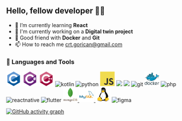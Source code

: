 ## Hello, fellow developer 👋🏼

- 🌱 I’m currently learning <b>React</b>
- 🔭 I'm currently working on a <b>Digital twin project</b>
- 🐳 Good friend with <b>Docker</b> and <b>Git</b>
- 📫 How to reach me <a href="mailto:crt.gorican@gmail.com">crt.gorican@gmail.com</a>

### 🚀 Languages and Tools

<p>
  <!-- C -->
  <img src="https://raw.githubusercontent.com/devicons/devicon/master/icons/c/c-original.svg" alt="c" width="40" height="40"/>
  <!-- C# -->
  <img src="https://raw.githubusercontent.com/devicons/devicon/master/icons/csharp/csharp-original.svg" alt="csharp" width="40" height="40"/>
  <!-- C++ -->
  <img src="https://raw.githubusercontent.com/devicons/devicon/master/icons/cplusplus/cplusplus-original.svg" alt="cplusplus" width="40" height="40"/>
  <!-- KOTLIN -->
  <img src="https://www.vectorlogo.zone/logos/kotlinlang/kotlinlang-icon.svg" alt="kotlin" width="40" height="40"/>
  <!-- PYTHON -->
  <img src="https://img.icons8.com/color/48/000000/python.png" alt="python" width="40" height="40"/>
  <!-- JS -->
  <img src="https://raw.githubusercontent.com/devicons/devicon/master/icons/javascript/javascript-original.svg" alt="javascript" width="40" height="40"/>
  
  <!-- HTML & CSS -->
  <img src="https://img.icons8.com/color/48/000000/html-5.png"/>
  <img src="https://img.icons8.com/color/48/000000/css3.png"/>
  
  <!-- GIT -->
  <img src="https://www.vectorlogo.zone/logos/git-scm/git-scm-icon.svg" alt="git" width="40" height="40"/>
  <!-- DOCKER -->
  <img src="https://raw.githubusercontent.com/devicons/devicon/master/icons/docker/docker-original-wordmark.svg" alt="docker" width="40" height="40"/>
  
  <!-- PHP -->
  <img src="https://www.vectorlogo.zone/logos/php/php-ar21.svg" alt="php" width="40" height="40"/>
  <!-- REACT -->
  <img src="https://reactnative.dev/img/header_logo.svg" alt="reactnative" width="40" height="40"/>
  <!-- FLUTTER -->
  <img src="https://www.vectorlogo.zone/logos/flutterio/flutterio-icon.svg" alt="flutter" width="40" height="40"/>
  
  <!-- MONGODB -->
  <a href="https://www.mongodb.com/" target="_blank" rel="noreferrer">
    <img src="https://raw.githubusercontent.com/devicons/devicon/master/icons/mongodb/mongodb-original-wordmark.svg" alt="mongodb" width="40" height="40"/>
  </a>
  <!-- MYSQL -->
  <a href="https://www.mysql.com/" target="_blank" rel="noreferrer">
    <img src="https://raw.githubusercontent.com/devicons/devicon/master/icons/mysql/mysql-original-wordmark.svg" alt="mysql" width="40" height="40"/>
  </a>
  
  <!-- LINUX -->
  <img src="https://raw.githubusercontent.com/devicons/devicon/master/icons/linux/linux-original.svg" alt="linux" width="40" height="40"/>
  <!-- FIGMA -->
  <img src="https://www.vectorlogo.zone/logos/figma/figma-icon.svg" alt="figma" width="40" height="40"/>
</p>

<!--
<img src="https://github-readme-streak-stats.herokuapp.com/?user=cgorican&&theme=tokyonight" alt="cgorican" />
<img src="https://github-readme-stats.vercel.app/api?username=cgorican&show_icons=true&locale=en&theme=tokyonight" alt="cgorican" />
-->

<!--Sarthak's GitHub activity graph-->
[![GitHub activity graph](https://activity-graph.herokuapp.com/graph?username=cgorican&&theme=xcode)](https://github.com/cgorican)

<!--
**cgorican/cgorican** is a ✨ _special_ ✨ repository because its `README.md` (this file) appears on your GitHub profile.

Here are some ideas to get you started:
- 👯 I’m looking to collaborate on ...
- 🤔 I’m looking for help with ...
- 💬 Ask me about ...
- ⚡ Fun fact: ...
-->
